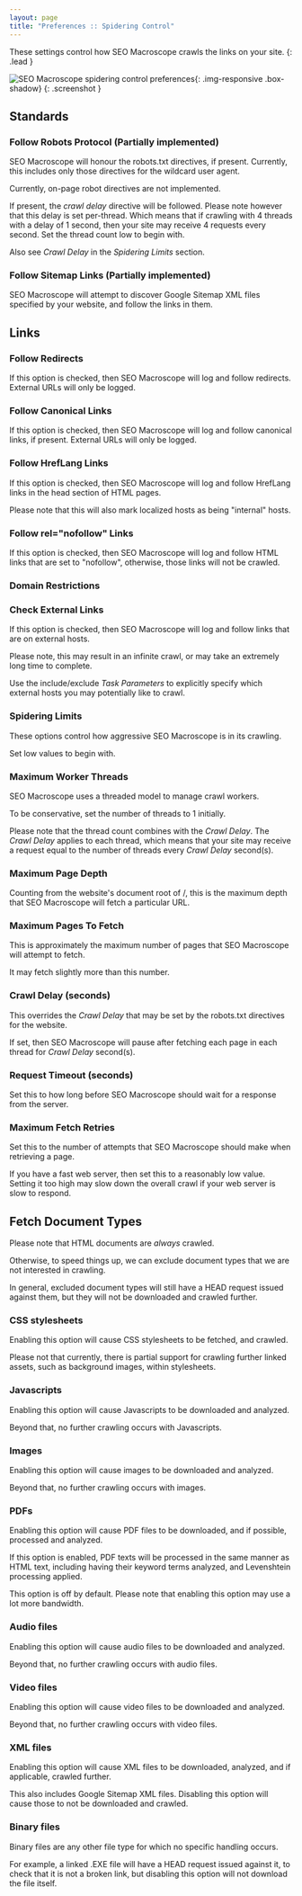 ```yaml
---
layout: page
title: "Preferences :: Spidering Control"
---
```


These settings control how SEO Macroscope crawls the links on your site.
{: .lead }

![SEO Macroscope spidering control preferences](../../images/preferences-spidering-control.png){: .img-responsive .box-shadow}
{: .screenshot }

## Standards

### Follow Robots Protocol (Partially implemented)

SEO Macroscope will honour the robots.txt directives, if present. Currently, this includes only those directives for the wildcard user agent.

Currently, on-page robot directives are not implemented.

If present, the *crawl delay* directive will be followed. Please note however that this delay is set per-thread. Which means that if crawling with 4 threads with a delay of 1 second, then your site may receive 4 requests every second. Set the thread count low to begin with.

Also see *Crawl Delay* in the *Spidering Limits* section.

### Follow Sitemap Links (Partially implemented)

SEO Macroscope will attempt to discover Google Sitemap XML files specified by your website, and follow the links in them.

## Links

### Follow Redirects

If this option is checked, then SEO Macroscope will log and follow redirects. External URLs will only be logged.

### Follow Canonical Links

If this option is checked, then SEO Macroscope will log and follow canonical links, if present. External URLs will only be logged.

### Follow HrefLang Links

If this option is checked, then SEO Macroscope will log and follow HrefLang links in the head section of HTML pages.

Please note that this will also mark localized hosts as being "internal" hosts.

### Follow rel="nofollow" Links

If this option is checked, then SEO Macroscope will log and follow HTML links that are set to "nofollow", otherwise, those links will not be crawled.

### Domain Restrictions

### Check External Links

If this option is checked, then SEO Macroscope will log and follow links that are on external hosts.

Please note, this may result in an infinite crawl, or may take an extremely long time to complete.

Use the include/exclude *Task Parameters* to explicitly specify which external hosts you may potentially like to crawl.

### Spidering Limits

These options control how aggressive SEO Macroscope is in its crawling.

Set low values to begin with.

### Maximum Worker Threads

SEO Macroscope uses a threaded model to manage crawl workers.

To be conservative, set the number of threads to 1 initially.

Please note that the thread count combines with the *Crawl Delay*. The *Crawl Delay* applies to each thread, which means that your site may receive a request equal to the number of threads every *Crawl Delay* second(s).

### Maximum Page Depth

Counting from the website's document root of /, this is the maximum depth that SEO Macroscope will fetch a particular URL.

### Maximum Pages To Fetch

This is approximately the maximum number of pages that SEO Macroscope will attempt to fetch.

It may fetch slightly more than this number.

### Crawl Delay (seconds)

This overrides the *Crawl Delay* that may be set by the robots.txt directives for the website.

If set, then SEO Macroscope will pause after fetching each page in each thread for *Crawl Delay* second(s).

### Request Timeout (seconds)

Set this to how long before SEO Macroscope should wait for a response from the server.

### Maximum Fetch Retries

Set this to the number of attempts that SEO Macroscope should make when retrieving a page.

If you have a fast web server, then set this to a reasonably low value. Setting it too high may slow down the overall crawl if your web server is slow to respond.

## Fetch Document Types

Please note that HTML documents are *always* crawled.

Otherwise, to speed things up, we can exclude document types that we are not interested in crawling.

In general, excluded document types will still have a HEAD request issued against them, but they will not be downloaded and crawled further.

### CSS stylesheets

Enabling this option will cause CSS stylesheets to be fetched, and crawled.

Please not that currently, there is partial support for crawling further linked assets, such as background images, within stylesheets.

### Javascripts

Enabling this option will cause Javascripts to be downloaded and analyzed.

Beyond that, no further crawling occurs with Javascripts.

### Images

Enabling this option will cause images to be downloaded and analyzed.

Beyond that, no further crawling occurs with images.

### PDFs

Enabling this option will cause PDF files to be downloaded, and if possible, processed and analyzed.

If this option is enabled, PDF texts will be processed in the same manner as HTML text, including having their keyword terms analyzed, and Levenshtein processing applied.

This option is off by default. Please note that enabling this option may use a lot more bandwidth.

### Audio files

Enabling this option will cause audio files to be downloaded and analyzed.

Beyond that, no further crawling occurs with audio files.

### Video files

Enabling this option will cause video files to be downloaded and analyzed.

Beyond that, no further crawling occurs with video files.

### XML files

Enabling this option will cause XML files to be downloaded, analyzed, and if applicable, crawled further.

This also includes Google Sitemap XML files. Disabling this option will cause those to not be downloaded and crawled.

### Binary files

Binary files are any other file type for which no specific handling occurs.

For example, a linked .EXE file will have a HEAD request issued against it, to check that it is not a broken link, but disabling this option will not download the file itself.
